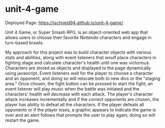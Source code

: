 # unit-4-game

Deployed Page:
https://jschneid94.github.io/unit-4-game/

Unit 4 Game, or Super Smash RPG, is an object-oriented web app that allows users to choose their favorite Nintendo characters and engage in turn-based brawls. 

My approach for this project was to build character objects with various stats and abilities, along with event listeners that woulf place characters in fighting stage and calculate character's health until one was victorious. Characters are stored as objects and displayed to the page dynamically using javascript. Event listeners wait for the player to choose a character and an opponent, and doing so will relocate both to new divs or the "staging area." Once chosen, the fight button can be pressed to start the fight; an event listener will play music when the battle was initiated and the characters' health will decrease with each attack. The player's character attack increases incrementally and if the correct opponents are chosen, the player has ability to defeat all the characters. If the player defeats all opponents or if the player loses, a graphic appears to indicate the game is over and an alert follows that prompts the user to play again; doing so will restart the game.
